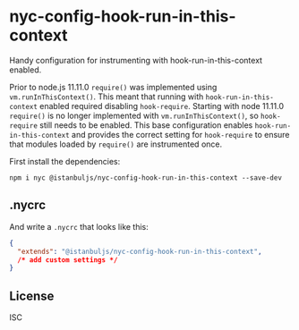 # nyc-config-hook-run-in-this-context

Handy configuration for instrumenting with hook-run-in-this-context enabled.

Prior to node.js 11.11.0 `require()` was implemented using `vm.runInThisContext()`.
This meant that running with `hook-run-in-this-context` enabled required disabling
`hook-require`.  Starting with node 11.11.0 `require()` is no longer implemented
with `vm.runInThisContext()`, so `hook-require` still needs to be enabled.  This
base configuration enables `hook-run-in-this-context` and provides the correct
setting for `hook-require` to ensure that modules loaded by `require()` are
instrumented once.

First install the dependencies:

`npm i nyc @istanbuljs/nyc-config-hook-run-in-this-context --save-dev`

## .nycrc

And write a `.nycrc` that looks like this:

```json
{
  "extends": "@istanbuljs/nyc-config-hook-run-in-this-context",
  /* add custom settings */
}
```

## License

ISC

